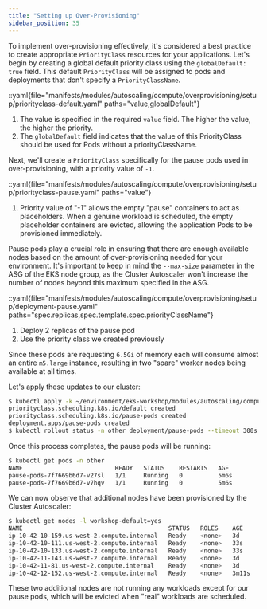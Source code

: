 ```yaml
---
title: "Setting up Over-Provisioning"
sidebar_position: 35
---
```


To implement over-provisioning effectively, it's considered a best practice to create appropriate `PriorityClass` resources for your applications. Let's begin by creating a global default priority class using the `globalDefault: true` field. This default `PriorityClass` will be assigned to pods and deployments that don't specify a `PriorityClassName`.

::yaml{file="manifests/modules/autoscaling/compute/overprovisioning/setup/priorityclass-default.yaml" paths="value,globalDefault"}

1. The value is specified in the required `value` field. The higher the value, the higher the priority.
2. The `globalDefault` field indicates that the value of this PriorityClass should be used for Pods without a priorityClassName.

Next, we'll create a `PriorityClass` specifically for the pause pods used in over-provisioning, with a priority value of `-1`.

::yaml{file="manifests/modules/autoscaling/compute/overprovisioning/setup/priorityclass-pause.yaml" paths="value"}

1. Priority value of "-1" allows the empty "pause" containers to act as placeholders. When a genuine workload is scheduled, the empty placeholder containers are evicted, allowing the application Pods to be provisioned immediately.

Pause pods play a crucial role in ensuring that there are enough available nodes based on the amount of over-provisioning needed for your environment. It's important to keep in mind the `--max-size` parameter in the ASG of the EKS node group, as the Cluster Autoscaler won't increase the number of nodes beyond this maximum specified in the ASG.

::yaml{file="manifests/modules/autoscaling/compute/overprovisioning/setup/deployment-pause.yaml" paths="spec.replicas,spec.template.spec.priorityClassName"}

1. Deploy 2 replicas of the pause pod
2. Use the priority class we created previously

Since these pods are requesting `6.5Gi` of memory each will consume almost an entire `m5.large` instance, resulting in two "spare" worker nodes being available at all times.

Let's apply these updates to our cluster:

```bash timeout=340 hook=overprovisioning-setup
$ kubectl apply -k ~/environment/eks-workshop/modules/autoscaling/compute/overprovisioning/setup
priorityclass.scheduling.k8s.io/default created
priorityclass.scheduling.k8s.io/pause-pods created
deployment.apps/pause-pods created
$ kubectl rollout status -n other deployment/pause-pods --timeout 300s
```

Once this process completes, the pause pods will be running:

```bash
$ kubectl get pods -n other
NAME                          READY   STATUS    RESTARTS   AGE
pause-pods-7f7669b6d7-v27sl   1/1     Running   0          5m6s
pause-pods-7f7669b6d7-v7hqv   1/1     Running   0          5m6s
```

We can now observe that additional nodes have been provisioned by the Cluster Autoscaler:

```bash
$ kubectl get nodes -l workshop-default=yes
NAME                                         STATUS   ROLES    AGE     VERSION
ip-10-42-10-159.us-west-2.compute.internal   Ready    <none>   3d      vVAR::KUBERNETES_NODE_VERSION
ip-10-42-10-111.us-west-2.compute.internal   Ready    <none>   33s     vVAR::KUBERNETES_NODE_VERSION
ip-10-42-10-133.us-west-2.compute.internal   Ready    <none>   33s     vVAR::KUBERNETES_NODE_VERSION
ip-10-42-11-143.us-west-2.compute.internal   Ready    <none>   3d      vVAR::KUBERNETES_NODE_VERSION
ip-10-42-11-81.us-west-2.compute.internal    Ready    <none>   3d      vVAR::KUBERNETES_NODE_VERSION
ip-10-42-12-152.us-west-2.compute.internal   Ready    <none>   3m11s   vVAR::KUBERNETES_NODE_VERSION
```

These two additional nodes are not running any workloads except for our pause pods, which will be evicted when "real" workloads are scheduled.
